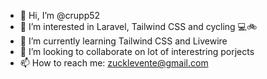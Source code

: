 - 👋 Hi, I’m @crupp52
- 👀 I’m interested in Laravel, Tailwind CSS and cycling 💻🚲
- 🌱 I’m currently learning Tailwind CSS and Livewire
- 💞️ I’m looking to collaborate on lot of interestring porjects
- 📫 How to reach me: <zucklevente@gmail.com>

<!---
crupp52/crupp52 is a ✨ special ✨ repository because its `README.md` (this file) appears on your GitHub profile.
You can click the Preview link to take a look at your changes.
--->
